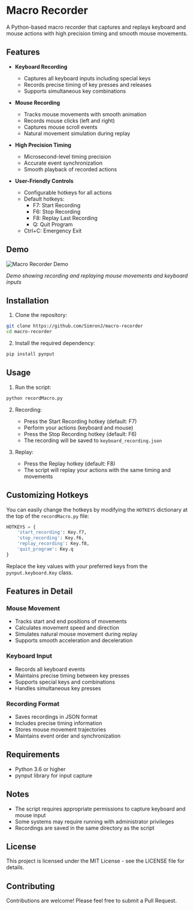 # Macro Recorder

A Python-based macro recorder that captures and replays keyboard and mouse actions with high precision timing and smooth mouse movements.

## Features

- **Keyboard Recording**
  - Captures all keyboard inputs including special keys
  - Records precise timing of key presses and releases
  - Supports simultaneous key combinations

- **Mouse Recording**
  - Tracks mouse movements with smooth animation
  - Records mouse clicks (left and right)
  - Captures mouse scroll events
  - Natural movement simulation during replay

- **High Precision Timing**
  - Microsecond-level timing precision
  - Accurate event synchronization
  - Smooth playback of recorded actions

- **User-Friendly Controls**
  - Configurable hotkeys for all actions
  - Default hotkeys:
    - F7: Start Recording
    - F6: Stop Recording
    - F8: Replay Last Recording
    - Q: Quit Program
  - Ctrl+C: Emergency Exit

## Demo

![Macro Recorder Demo](demo.gif)

*Demo showing recording and replaying mouse movements and keyboard inputs*

## Installation

1. Clone the repository:
```bash
git clone https://github.com/SimronJ/macro-recorder
cd macro-recorder
```

2. Install the required dependency:
```bash
pip install pynput
```

## Usage

1. Run the script:
```bash
python recordMacro.py
```

2. Recording:
   - Press the Start Recording hotkey (default: F7)
   - Perform your actions (keyboard and mouse)
   - Press the Stop Recording hotkey (default: F6)
   - The recording will be saved to `keyboard_recording.json`

3. Replay:
   - Press the Replay hotkey (default: F8)
   - The script will replay your actions with the same timing and movements

## Customizing Hotkeys

You can easily change the hotkeys by modifying the `HOTKEYS` dictionary at the top of the `recordMacro.py` file:

```python
HOTKEYS = {
    'start_recording': Key.f7,
    'stop_recording': Key.f6,
    'replay_recording': Key.f8,
    'quit_program': Key.q
}
```

Replace the key values with your preferred keys from the `pynput.keyboard.Key` class.

## Features in Detail

### Mouse Movement
- Tracks start and end positions of movements
- Calculates movement speed and direction
- Simulates natural mouse movement during replay
- Supports smooth acceleration and deceleration

### Keyboard Input
- Records all keyboard events
- Maintains precise timing between key presses
- Supports special keys and combinations
- Handles simultaneous key presses

### Recording Format
- Saves recordings in JSON format
- Includes precise timing information
- Stores mouse movement trajectories
- Maintains event order and synchronization

## Requirements

- Python 3.6 or higher
- pynput library for input capture

## Notes

- The script requires appropriate permissions to capture keyboard and mouse input
- Some systems may require running with administrator privileges
- Recordings are saved in the same directory as the script

## License

This project is licensed under the MIT License - see the LICENSE file for details.

## Contributing

Contributions are welcome! Please feel free to submit a Pull Request. 